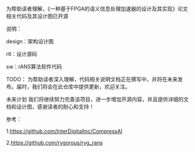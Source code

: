 为帮助读者理解，《一种基于FPGA的语义信息处理加速器的设计及其实现》论文相关代码及其设计图已开源


说明：

design：架构设计图

rtl：设计源码

sw：rANS算法软件代码



TODO：
为帮助读者深入理解，代码相关说明文档正在撰写中，并将在未来发布。届时，我们将会在此仓库中提供更新，欢迎关注。

未来计划
我们将继续努力完善该项目，进一步增加开源内容，并且提供详细的文档和设计图，感谢读者的耐心和支持！

参考：

1.https://github.com/InterDigitalInc/CompressAI

2.https://github.com/rygorous/ryg_rans
